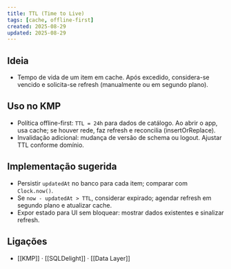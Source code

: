 ```yaml
---
title: TTL (Time to Live)
tags: [cache, offline-first]
created: 2025-08-29
updated: 2025-08-29
---
```


## Ideia
- Tempo de vida de um item em cache. Após excedido, considera-se vencido e solicita-se refresh (manualmente ou em segundo plano).

## Uso no KMP
- Política offline-first: `TTL = 24h` para dados de catálogo. Ao abrir o app, usa cache; se houver rede, faz refresh e reconcilia (insertOrReplace).
- Invalidação adicional: mudança de versão de schema ou logout. Ajustar TTL conforme domínio.
 
## Implementação sugerida
- Persistir `updatedAt` no banco para cada item; comparar com `Clock.now()`.
- Se `now - updatedAt > TTL`, considerar expirado; agendar refresh em segundo plano e atualizar cache.
- Expor estado para UI sem bloquear: mostrar dados existentes e sinalizar refresh.

## Ligações
- [[KMP]] · [[SQLDelight]] · [[Data Layer]]

